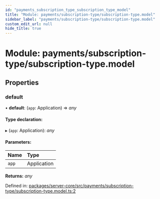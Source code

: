 ```yaml
---
id: "payments_subscription_type_subscription_type_model"
title: "Module: payments/subscription-type/subscription-type.model"
sidebar_label: "payments/subscription-type/subscription-type.model"
custom_edit_url: null
hide_title: true
---
```


# Module: payments/subscription-type/subscription-type.model

## Properties

### default

• **default**: (`app`: Application) => *any*

#### Type declaration:

▸ (`app`: Application): *any*

#### Parameters:

Name | Type |
:------ | :------ |
`app` | Application |

**Returns:** *any*

Defined in: [packages/server-core/src/payments/subscription-type/subscription-type.model.ts:2](https://github.com/xr3ngine/xr3ngine/blob/65dfcf39a/packages/server-core/src/payments/subscription-type/subscription-type.model.ts#L2)
